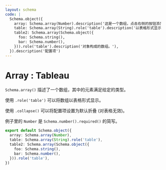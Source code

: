 ```yaml
---
layout: schema
code: |
  Schema.object({
    array: Schema.array(Number).description('这是一个数组，点击右侧的按钮添加元素。'),
    table: Schema.array(String).role('table').description('以表格形式显示的数组。'),
    table2: Schema.array(Schema.object({
      foo: Schema.string(),
      bar: Schema.number(),
    })).role('table').description('对象构成的数组。'),
  }).description('配置项')
---
```


# Array : Tableau

`Schema.array()` 描述了一个数组，其中的元素满足给定的类型。

使用 `.role('table')` 可以将数组以表格形式显示。

使用 `.collapse()` 可以将配置项设置为默认折叠 (对表格无效)。

例子里的 `Number` 是 `Schema.number().required()` 的简写。

```ts
export default Schema.object({
  array: Schema.array(Number),
  table: Schema.array(String).role('table'),
  table2: Schema.array(Schema.object({
    foo: Schema.string(),
    bar: Schema.number(),
  })).role('table'),
})
```
